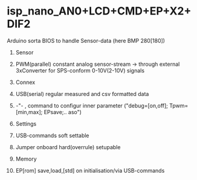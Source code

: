 # isp_nano_AN0+LCD+CMD+EP+X2+DIF2

Arduino sorta BIOS to handle Sensor-data (here BMP 280[180]) 

1. Sensor  
  2.  PWM(parallel)      <put> constant analog sensor-stream -> through external 3xConverter  for SPS-conform 0-10V(2-10V) signals

1. Connex
  2.  USB(serial)        <put> regular measured and csv formatted data
  2.   -"-               <get>,<parse> command to configur inner parameter  ("debug=[on,off]; Tpwm=[min,max]; EPsave;.. aso")

1. Settings
  2.  USB-commands       soft settable 
  2.  Jumper             onboard hard(overrule) setupable
 
1. Memory
  2.  EP[rom]            save,load,[std]  on initialisation/via USB-commands  
                          
  
